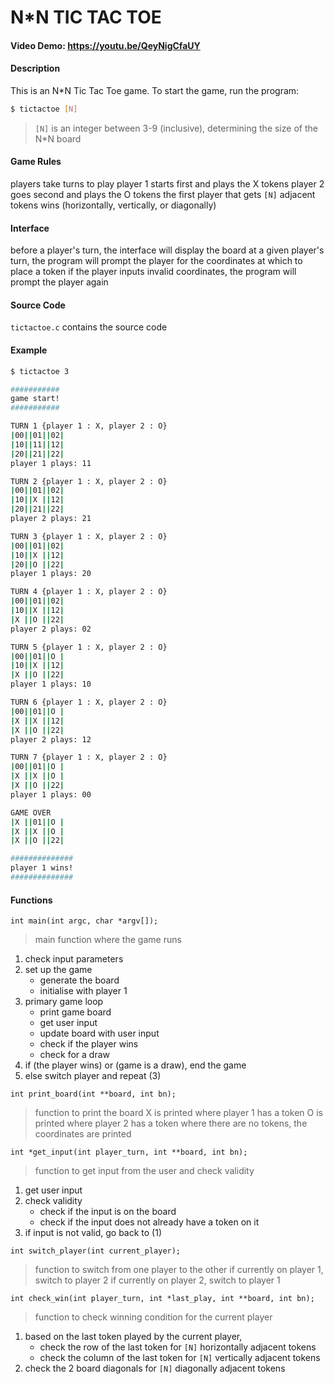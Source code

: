 # N*N TIC TAC TOE

#### Video Demo:  https://youtu.be/QeyNigCfaUY

#### Description
This is an N*N Tic Tac Toe game.
To start the game, run the program:
```sh
$ tictactoe [N]
```
> `[N]` is an integer between 3-9 (inclusive), determining the size of the N*N board

#### Game Rules
players take turns to play
player 1 starts first and plays the X tokens
player 2 goes second and plays the O tokens
the first player that gets `[N]` adjacent tokens wins (horizontally, vertically, or diagonally)

#### Interface
before a player's turn, the interface will display the board
at a given player's turn, the program will prompt the player for the coordinates at which to place a token
if the player inputs invalid coordinates, the program will prompt the player again

#### Source Code
`tictactoe.c` contains the source code

#### Example
```sh
$ tictactoe 3

###########
game start!
###########

TURN 1 {player 1 : X, player 2 : O}
|00||01||02|
|10||11||12|
|20||21||22|
player 1 plays: 11

TURN 2 {player 1 : X, player 2 : O}
|00||01||02|
|10||X ||12|
|20||21||22|
player 2 plays: 21

TURN 3 {player 1 : X, player 2 : O}
|00||01||02|
|10||X ||12|
|20||O ||22|
player 1 plays: 20

TURN 4 {player 1 : X, player 2 : O}
|00||01||02|
|10||X ||12|
|X ||O ||22|
player 2 plays: 02

TURN 5 {player 1 : X, player 2 : O}
|00||01||O |
|10||X ||12|
|X ||O ||22|
player 1 plays: 10

TURN 6 {player 1 : X, player 2 : O}
|00||01||O |
|X ||X ||12|
|X ||O ||22|
player 2 plays: 12

TURN 7 {player 1 : X, player 2 : O}
|00||01||O |
|X ||X ||O |
|X ||O ||22|
player 1 plays: 00

GAME OVER
|X ||01||O |
|X ||X ||O |
|X ||O ||22|

##############
player 1 wins!
##############
```

#### Functions

`int main(int argc, char *argv[]);`
> main function where the game runs
1. check input parameters
2. set up the game
    * generate the board
    * initialise with player 1
3. primary game loop
    * print game board
    * get user input
    * update board with user input
    * check if the player wins
    * check for a draw
4. if (the player wins) or (game is a draw), end the game
5. else switch player and repeat (3)


`int print_board(int **board, int bn);`
> function to print the board
X is printed where player 1 has a token
O is printed where player 2 has a token
where there are no tokens, the coordinates are printed


`int *get_input(int player_turn, int **board, int bn);`
> function to get input from the user and check validity
1. get user input
2. check validity
    * check if the input is on the board
    * check if the input does not already have a token on it
3. if input is not valid, go back to (1)


`int switch_player(int current_player);`
> function to switch from one player to the other
if currently on player 1, switch to player 2
if currently on player 2, switch to player 1


`int check_win(int player_turn, int *last_play, int **board, int bn);`
> function to check winning condition for the current player
1. based on the last token played by the current player,
    * check the row of the last token for `[N]` horizontally adjacent tokens
    * check the column of the last token for `[N]` vertically adjacent tokens
2. check the 2 board diagonals for `[N]` diagonally adjacent tokens



